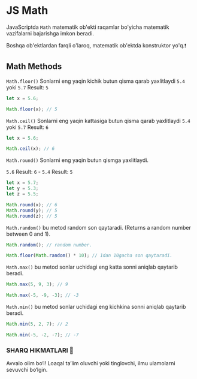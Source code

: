 # JS Math

JavaScriptda `Math` matematik ob'ekti raqamlar bo'yicha matematik vazifalarni bajarishga imkon beradi.

Boshqa ob'ektlardan farqli o'laroq, matematik ob'ektda konstruktor yo'q.❗️

## Math Methods

`Math.floor()` Sonlarni eng yaqin kichik butun qisma qarab yaxlitlaydi `5.4` yoki `5.7` Result: `5` 

```javascript
let x = 5.6;

Math.floor(x); // 5
```

`Math.ceil()` Sonlarni eng yaqin kattasiga butun qisma qarab yaxlitlaydi `5.4` yoki `5.7` Result: `6`

```javascript
let x = 5.6;

Math.ceil(x); // 6
```

`Math.round()` Sonlarni eng yaqin butun qismga yaxlitlaydi. 

`5.6` Result: `6` - `5.4` Result: `5` 

```javascript
let x = 5.7;
let y = 5.3;
let z = 5.5;

Math.round(x); // 6
Math.round(y); // 5
Math.round(z); // 5
```

`Math.random()` bu metod random son qaytaradi. (Returns a random number between 0 and 1).

```javascript
Math.random(); // random number.
```

```javascript
Math.floor(Math.random() * 10); // 1dan 10gacha son qaytaradi.
```

`Math.max()` bu metod sonlar uchidagi eng katta sonni aniqlab qaytarib beradi.

```javascript
Math.max(5, 9, 3); // 9

Math.max(-5, -9, -3); // -3
```

`Math.min()` bu metod sonlar uchidagi eng kichkina sonni aniqlab qaytarib beradi.

```javascript
Math.min(5, 2, 7); // 2

Math.min(-5, -2, -7); // -7
```

### SHARQ HIKMATLARI 🙂

Avvalo olim bo‘l! Loaqal ta’lim oluvchi yoki tinglovchi, ilmu ulamolarni sevuvchi bo‘lgin.
